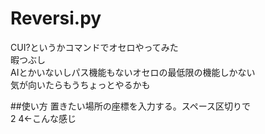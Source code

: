 # Reversi.py
CUI?というかコマンドでオセロやってみた<br>
暇つぶし<br>
AIとかいないしパス機能もないオセロの最低限の機能しかない<br>
気が向いたらもうちょっとやるかも

##使い方
置きたい場所の座標を入力する。スペース区切りで<br>
2 4←こんな感じ
